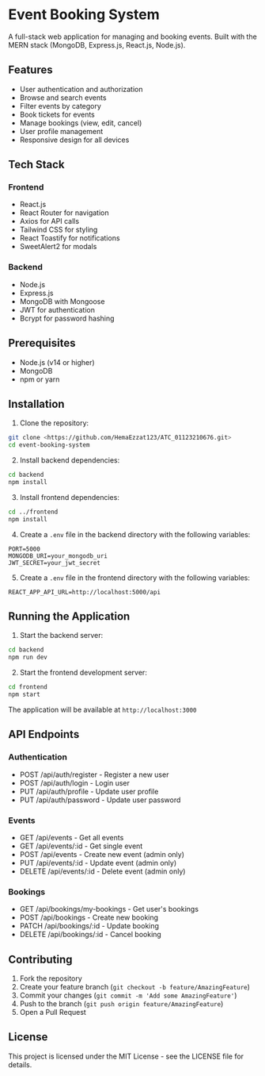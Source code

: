 # Event Booking System

A full-stack web application for managing and booking events. Built with the MERN stack (MongoDB, Express.js, React.js, Node.js).

## Features

- User authentication and authorization
- Browse and search events
- Filter events by category
- Book tickets for events
- Manage bookings (view, edit, cancel)
- User profile management
- Responsive design for all devices

## Tech Stack

### Frontend
- React.js
- React Router for navigation
- Axios for API calls
- Tailwind CSS for styling
- React Toastify for notifications
- SweetAlert2 for modals

### Backend
- Node.js
- Express.js
- MongoDB with Mongoose
- JWT for authentication
- Bcrypt for password hashing

## Prerequisites

- Node.js (v14 or higher)
- MongoDB
- npm or yarn

## Installation

1. Clone the repository:
```bash
git clone <https://github.com/HemaEzzat123/ATC_01123210676.git>
cd event-booking-system
```

2. Install backend dependencies:
```bash
cd backend
npm install
```

3. Install frontend dependencies:
```bash
cd ../frontend
npm install
```

4. Create a `.env` file in the backend directory with the following variables:
```
PORT=5000
MONGODB_URI=your_mongodb_uri
JWT_SECRET=your_jwt_secret
```

5. Create a `.env` file in the frontend directory with the following variables:
```
REACT_APP_API_URL=http://localhost:5000/api
```

## Running the Application

1. Start the backend server:
```bash
cd backend
npm run dev
```

2. Start the frontend development server:
```bash
cd frontend
npm start
```

The application will be available at `http://localhost:3000`

## API Endpoints

### Authentication
- POST /api/auth/register - Register a new user
- POST /api/auth/login - Login user
- PUT /api/auth/profile - Update user profile
- PUT /api/auth/password - Update user password

### Events
- GET /api/events - Get all events
- GET /api/events/:id - Get single event
- POST /api/events - Create new event (admin only)
- PUT /api/events/:id - Update event (admin only)
- DELETE /api/events/:id - Delete event (admin only)

### Bookings
- GET /api/bookings/my-bookings - Get user's bookings
- POST /api/bookings - Create new booking
- PATCH /api/bookings/:id - Update booking
- DELETE /api/bookings/:id - Cancel booking

## Contributing

1. Fork the repository
2. Create your feature branch (`git checkout -b feature/AmazingFeature`)
3. Commit your changes (`git commit -m 'Add some AmazingFeature'`)
4. Push to the branch (`git push origin feature/AmazingFeature`)
5. Open a Pull Request

## License

This project is licensed under the MIT License - see the LICENSE file for details. 
